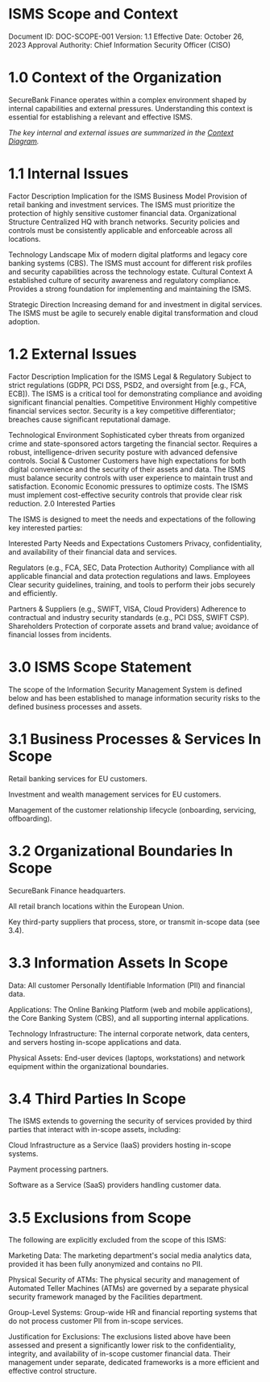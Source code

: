 # ISMS Scope and Context
Document ID: DOC-SCOPE-001
Version: 1.1
Effective Date: October 26, 2023
Approval Authority: Chief Information Security Officer (CISO)

# 1.0 Context of the Organization
SecureBank Finance operates within a complex environment shaped by internal capabilities and external pressures. Understanding this context is essential for establishing a relevant and effective ISMS.

*The key internal and external issues are summarized in the [Context Diagram](assets/context-of-organization.png.md).*

# 1.1 Internal Issues
Factor	Description	Implication for the ISMS
Business Model	Provision of retail banking and investment services.	The ISMS must prioritize the protection of highly sensitive customer financial data.
Organizational Structure	Centralized HQ with branch networks.	Security policies and controls must be consistently applicable and enforceable across all locations.

Technology Landscape	Mix of modern digital platforms and legacy core banking systems (CBS).	The ISMS must account for different risk profiles and security capabilities across the technology estate.
Cultural Context	A established culture of security awareness and regulatory compliance.	Provides a strong foundation for implementing and maintaining the ISMS.

Strategic Direction	Increasing demand for and investment in digital services.	The ISMS must be agile to securely enable digital transformation and cloud adoption.

# 1.2 External Issues
Factor	Description	Implication for the ISMS
Legal & Regulatory	Subject to strict regulations (GDPR, PCI DSS, PSD2, and oversight from [e.g., FCA, ECB]).	The ISMS is a critical tool for demonstrating compliance and avoiding significant financial penalties.
Competitive Environment	Highly competitive financial services sector.	Security is a key competitive differentiator; breaches cause significant reputational damage.

Technological Environment	Sophisticated cyber threats from organized crime and state-sponsored actors targeting the financial sector.	Requires a robust, intelligence-driven security posture with advanced defensive controls.
Social & Customer	Customers have high expectations for both digital convenience and the security of their assets and data.	The ISMS must balance security controls with user experience to maintain trust and satisfaction.
Economic	Economic pressures to optimize costs.	The ISMS must implement cost-effective security controls that provide clear risk reduction.
2.0 Interested Parties

The ISMS is designed to meet the needs and expectations of the following key interested parties:

Interested Party	Needs and Expectations
Customers	Privacy, confidentiality, and availability of their financial data and services.

Regulators (e.g., FCA, SEC, Data Protection Authority)	Compliance with all applicable financial and data protection regulations and laws.
Employees	Clear security guidelines, training, and tools to perform their jobs securely and efficiently.

Partners & Suppliers (e.g., SWIFT, VISA, Cloud Providers)	Adherence to contractual and industry security standards (e.g., PCI DSS, SWIFT CSP).
Shareholders	Protection of corporate assets and brand value; avoidance of financial losses from incidents.

# 3.0 ISMS Scope Statement
The scope of the Information Security Management System is defined below and has been established to manage information security risks to the defined business processes and assets.

# 3.1 Business Processes & Services In Scope
Retail banking services for EU customers.

Investment and wealth management services for EU customers.

Management of the customer relationship lifecycle (onboarding, servicing, offboarding).

# 3.2 Organizational Boundaries In Scope
SecureBank Finance headquarters.

All retail branch locations within the European Union.

Key third-party suppliers that process, store, or transmit in-scope data (see 3.4).

# 3.3 Information Assets In Scope
Data: All customer Personally Identifiable Information (PII) and financial data.

Applications: The Online Banking Platform (web and mobile applications), the Core Banking System (CBS), and all supporting internal applications.

Technology Infrastructure: The internal corporate network, data centers, and servers hosting in-scope applications and data.

Physical Assets: End-user devices (laptops, workstations) and network equipment within the organizational boundaries.

# 3.4 Third Parties In Scope
The ISMS extends to governing the security of services provided by third parties that interact with in-scope assets, including:

Cloud Infrastructure as a Service (IaaS) providers hosting in-scope systems.

Payment processing partners.

Software as a Service (SaaS) providers handling customer data.

# 3.5 Exclusions from Scope
The following are explicitly excluded from the scope of this ISMS:

Marketing Data: The marketing department's social media analytics data, provided it has been fully anonymized and contains no PII.

Physical Security of ATMs: The physical security and management of Automated Teller Machines (ATMs) are governed by a separate physical security framework managed by the Facilities department.

Group-Level Systems: Group-wide HR and financial reporting systems that do not process customer PII from in-scope services.

Justification for Exclusions: The exclusions listed above have been assessed and present a significantly lower risk to the confidentiality, integrity, and availability of in-scope customer financial data. Their management under separate, dedicated frameworks is a more efficient and effective control structure.

